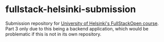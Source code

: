 # fullstack-helsinki-submission
 Submission repository for [University of Helsinki's FullStackOpen course](https://fullstackopen.com/en/). Part 3 only due to this being a backend application, which would be problematic if this is not in its own repository.
